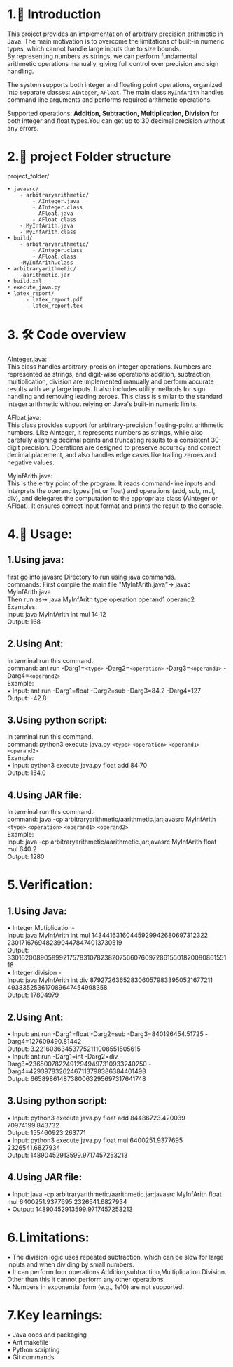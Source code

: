 # 1.📖 Introduction <br>

This project provides an implementation of arbitrary precision arithmetic in Java. The main motivation is to overcome the limitations of built-in numeric types, which cannot handle large inputs due to size bounds. <br>
By representing numbers as strings, we can perform fundamental arithmetic operations manually, giving full control over precision and sign handling.<br>

The system supports both integer and floating point operations, organized into separate classes: `AInteger`, `AFloat`. The main class `MyInfArith` handles command line arguments and performs required arithmetic operations. <br>

Supported operations: **Addition, Subtraction, Multiplication, Division** for both integer and float types.You can get up to 30 decimal precision without any errors.

# 2.📁 project Folder structure <br>
project_folder/

    • javasrc/
        - arbitraryarithmetic/
            - AInteger.java
            - AInteger.class
            - AFloat.java
            - AFloat.class
        - MyInfArith.java
        - MyInfArith.class
    • build/
        - arbitraryarithmetic/
            - AInteger.class
            - AFloat.class
        -MyInfArith.class
    • arbitraryarithmetic/
        -aarithmetic.jar
    • build.xml
    • execute_java.py
    • latex_report/
          - latex_report.pdf
          - latex_report.tex

          
# 3. 🛠️ Code overview <br>
AInteger.java: <br>
This class handles arbitrary-precision integer operations. Numbers are represented as strings, and digit-wise operations addition, subtraction, multiplication, division are implemented manually and perform accurate results with very 
large inputs. It also includes utility methods for sign handling and removing leading zeroes. This class is similar to the  standard integer arithmetic without relying on Java's built-in numeric limits.

AFloat.java: <br>
This class provides support for arbitrary-precision floating-point arithmetic numbers. Like AInteger, it represents numbers as strings, while also carefully aligning decimal points and truncating results to a consistent 30-digit precision. 
Operations are designed to preserve accuracy and correct decimal placement, and also handles edge cases like trailing zeroes and negative values.

MyInfArith.java: <br>
This is the entry point of the program. It reads command-line inputs and interprets the operand types (int or float) and operations (add, sub, mul, div), and delegates the computation to the appropriate class (AInteger or AFloat). 
It ensures correct input format and prints the result to the console.

# 4.🚀 Usage: <br>
## 1.Using java:<br>
first go into javasrc Directory to run using java commands. <br>
commands: First compile the main file "MyInfArith.java"-> javac MyInfArith.java <br>
Then run as-> java MyInfArith type operation operand1 operand2 <br>
Examples:<br>
Input: java MyInfArith int mul 14  12 <br>
Output: 168 <br>

## 2.Using Ant: <br>
In terminal run this command. <br>
command: ant run -Darg1=`<type>` -Darg2=`<operation>` -Darg3=`<operand1>` -Darg4=`<operand2>`  <br>
Example: <br>
• Input: ant run -Darg1=float -Darg2=sub -Darg3=84.2 -Darg4=127 <br>
Output: -42.8 <br>

## 3.Using python script: <br>
In terminal run this command. <br>
command: python3 execute java.py `<type>` `<operation>` `<operand1>` `<operand2>`  <br>
Example: <br>
• Input: python3 execute java.py float add 84 70 <br>
Output: 154.0 <br>

## 4.Using JAR file: <br>
In terminal run this command. <br>
command: java -cp arbitraryarithmetic/aarithmetic.jar:javasrc MyInfArith `<type>` `<operation>` `<operand1>` `<operand2>`  <br>
Example: <br>
Input: java -cp arbitraryarithmetic/aarithmetic.jar:javasrc MyInfArith float mul 640 2 <br>
Output: 1280 <br>

# 5.Verification: <br>
## 1.Using Java: <br>
• Integer Mutiplication- <br>
Input: java MyInfArith int mul 14344163160445929942680697312322  23017167694823904478474013730519 <br>
Output: 330162008905899217578310782382075660760972861550182008086155118 <br>
• Integer division - <br>
Input: java MyInfArith int div 8792726365283060579833950521677211  493835253617089647454998358 <br>
Output: 17804979 <br>

## 2.Using Ant: <br>
• Input: ant run -Darg1=float -Darg2=sub -Darg3=840196454.51725 -Darg4=127609490.81442 <br>
Output: 3.221603634537752111008551505615 <br>
• Input: ant run -Darg1=int -Darg2=div -Darg3=23650078224912949497310933240250 -Darg4=42939783262467113798386384401498 <br>
Output: 66589861487380063295697317641748 <br>

## 3.Using python script: <br>
• Input: python3 execute java.py float add 84486723.420039 70974199.843732 <br>
Output: 155460923.263771 <br>
• Input: python3 execute java.py float mul 6400251.9377695 2326541.6827934 <br>
Output: 14890452913599.9717457253213 <br>

## 4.Using JAR file: <br>
• Input: java -cp arbitraryarithmetic/aarithmetic.jar:javasrc MyInfArith float mul 6400251.9377695 2326541.6827934 <br>
• Output: 14890452913599.9717457253213 <br>

# 6.Limitations: <br>
• The division logic uses repeated subtraction, which can be slow for large inputs and when dividing by small numbers. <br>
• It can perform four operations Addition,subtraction,Multiplication.Division. Other than this it cannot perform any other operations.<br>
• Numbers in exponential form (e.g., 1e10) are not supported. <br>

# 7.Key learnings: <br>
• Java oops and packaging <br>
• Ant makefile <br>
• Python scripting <br>
• Git commands <br>
